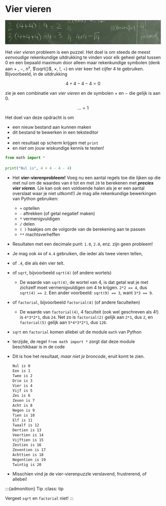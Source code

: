 # Vier vieren

![Vier vieren](images/vier_vieren/four_fours.png)

Het *vier vieren* probleem is een puzzel. Het doel is om steeds de meest *eenvoudige* rekenkundige uitdrukking te vinden voor elk geheel getal tussen 0 en een bepaald maximum door alleen maar rekenkundige symbolen (denk aan $+$ , $-$, $n^x$, $\sqrt{}$, $\times$, $!$, $\div$) en vier keer het cijfer 4 te gebruiken. Bijvoorbeeld, in de uitdrukking

$$
4 + 4 - 4 - 4 = 0
$$

zie je een combinatie van *vier vieren* en de symbolen $+$ en $-$ die gelijk is aan 0.

$$
\ldots = 1
$$

Het doel van deze opdracht is om

- een nieuw bestand aan kunnen maken
- dit bestand te bewerken in een teksteditor
-
- een resultaat op scherm krijgen met `print`
- en *niet* om jouw wiskundige kennis te testen!

```python
from math import *

print("Nul is", 4 + 4 - 4 - 4)
```

* Het **vier-vierenprobleem!** Voeg nu een aantal regels toe die lijken op die met nul om de waardes van `0` tot en met `20` te berekenen met ***precies vier vieren***. (Je kan ook een voldoende halen als je er een aantal overslaat waar je niet uitkomt!) Je mag alle rekenkundige bewerkingen van Python gebruiken:
    * `+` optellen
    * `-` aftrekken (of getal negatief maken)
    * `*` vermenigvuldigen
    * `/` delen
    * `( )` haakjes om de volgorde van de berekening aan te passen
    * `**` machtsverheffen
* Resultaten met een decimale punt: `1.0`, `2.0`, enz. zijn geen probleem!
* Je mag ook `44` of `4.4` gebruiken, die ieder als twee vieren tellen,
* of `.4`, die als één vier telt.
* of `sqrt`, bijvoorbeeld `sqrt(4)` (of andere wortels)
    * De waarde van `sqrt(4)`, de wortel van 4, is dat getal wat je met zichzelf moet vermenigvuldigen om 4 te krijgen. `2*2 == 4`, dus `sqrt(4) == 2`. Een ander voorbeeld: `sqrt(9) == 3`, want `3*3 == 9`.
* of `factorial`, bijvoorbeeld `factorial(4)` (of andere faculteiten)
    * De waarde van `factorial(4)`, 4 faculteit (ook wel geschreven als 4!) is `4*3*2*1`, dus `24`. Net zo is `factorial(2)` gelijk aan `2*1`, dus `2`, en `factorial(5)` gelijk aan `5*4*3*2*1`, dus `120`.
* `sqrt` en `factorial` komen allebei uit de module `math` van Python
* terzijde, de regel `from math import *` zorgt dat deze module beschikbaar is in de code

* Dit is hoe het resultaat, *maar niet je broncode*, eruit komt te zien.

  ```console
  Nul is 0
  Een is 1
  Twee is 2
  Drie is 3
  Vier is 4
  Vijf is 5
  Zes is 6
  Zeven is 7
  Acht is 8
  Negen is 9
  Tien is 10
  Elf is 11
  Twaalf is 12
  Dertien is 13
  Veertien is 14
  Vijftien is 15
  Zestien is 16
  Zeventien is 17
  Achttien is 18
  Negentien is 19
  Twintig is 20
  ```

* Misschien vind je de vier-vierenpuzzle verslavend, frustrerend, of allebei!

:::{admonition} Tip
:class: tip

Vergeet `sqrt` en `factorial` niet!
:::
